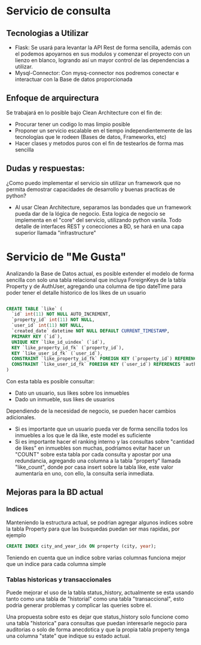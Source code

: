 # Servicio de consulta
## Tecnologias a Utilizar
- Flask: Se usará para levantar la API Rest de forma sencilla, además con el podemos apoyarnos en sus modulos y comenzar el proyecto con un lienzo en blanco, logrando así un mayor control de las dependencias a utilizar.
- Mysql-Connector: Con mysq-connector nos podremos conectar e interactuar con la Base de datos proporcionada

## Enfoque de arquirectura
Se trabajará en lo posible bajo Clean Architecture con el fin de:
- Procurar tener un codigo lo mas limpio posible
- Proponer un servicio escalable en el tiempo independientemente de las tecnologías que le rodeen (Bases de datos, Frameworks, etc)
- Hacer clases y metodos puros con el fin de testearlos de forma mas sencilla

## Dudas y respuestas:
¿Como puedo implementar el servicio sin utilizar un framework que no permita demostrar capacidades de desarrollo y buenas practicas de python?
- Al usar Clean Architecture, separamos las bondades que un framework pueda dar de la lógica de negocio. Esta logica de negocio se implementa en el "core" del servicio, utilizando python vanila. Todo detalle de interfaces REST y conecciones a BD, se hará en una capa superior llamada "infrastructure"

# Servicio de "Me Gusta"
Analizando la Base de Datos actual, es posible extender el modelo de forma sencilla con solo una tabla relacional que incluya ForeignKeys de la tabla Property y de AuthUser, agregando una columna de tipo dateTime para poder tener el detalle historico de los likes de un usuario


``` sql

CREATE TABLE `like` (
  `id` int(11) NOT NULL AUTO_INCREMENT,
  `property_id` int(11) NOT NULL,
  `user_id` int(11) NOT NULL,
  `created_date` datetime NOT NULL DEFAULT CURRENT_TIMESTAMP,
  PRIMARY KEY (`id`),
  UNIQUE KEY `like_id_uindex` (`id`),
  KEY `like_property_id_fk` (`property_id`),
  KEY `like_user_id_fk` (`user_id`),
  CONSTRAINT `like_property_id_fk` FOREIGN KEY (`property_id`) REFERENCES `property` (`id`),
  CONSTRAINT `like_user_id_fk` FOREIGN KEY (`user_id`) REFERENCES `auth_user` (`id`)
) 

```

Con esta tabla es posible consultar:
- Dato un usuario, sus likes sobre los inmuebles
- Dado un inmueble, sus likes de usuarios

Dependiendo de la necesidad de negocio, se pueden hacer cambios adicionales.
- Si es importante que un usuario pueda ver de forma sencilla todos los inmuebles a los que le dá like, este model es suficiente
- Si es importante hacer el ranking interno y las consultas sobre "cantidad de likes" en inmuebles son muchas, podriamos evitar hacer un "COUNT" sobre esta tabla por  cada consulta y apostar por una redundancia, agregando una columna a la tabla "property" llamada "like_count", donde por casa insert sobre la tabla like, este valor aumentaría en uno, con ello, la consulta sería inmediata.

## Mejoras para la BD actual
### Indices
Manteniendo la estructura actual, se podrian agregar algunos indices sobre la tabla Property para que las busquedas puedan ser mas rapidas, por ejemplo

```sql
CREATE INDEX city_and_year_idx ON property (city, year);
```

Teniendo en cuenta que un indice sobre varias columnas funciona mejor que un indice para cada columna simple


### Tablas historicas y transaccionales
Puede mejorar el uso de la tabla status_history, actualmente se esta usando tanto como una tabla de "historial" como una tabla "transaccional", esto podria generar problemas y complicar las queries sobre el.

Una propuesta sobre esto es dejar que status_history solo funcione como una tabla "historica" para consultas que puedan interesarle negocio para auditorias o solo de forma anecdotica y que la propia tabla property tenga una columna "state" que indique su estado actual.
